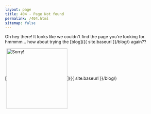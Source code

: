 ```yaml
---
layout: page
title: 404 - Page Not found
permalink: /404.html
sitemap: false
---
```


Oh hey there! It looks like we couldn't find the page you're looking for. hmmmm... how about trying the [blog]({{ site.baseurl }}/blog/) again??


  [<img src="{{ site.baseurl }}/images/sorry.JPG" alt="Sorry!" align ="center" style="width: 200px;"/>]({{ site.baseurl }}/blog/)
  
 
